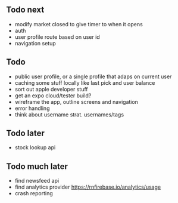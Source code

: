 ## Todo next

- modify market closed to give timer to when it opens
- auth
- user profile route based on user id
- navigation setup

## Todo

- public user profile, or a single profile that adaps on current user
- caching some stuff locally like last pick and user balance
- sort out apple developer stuff
- get an expo cloud/tester build?
- wireframe the app, outline screens and navigation
- error handling
- think about username strat. usernames/tags

## Todo later

- stock lookup api

## Todo much later

- find newsfeed api
- find analytics provider
  https://rnfirebase.io/analytics/usage
- crash reporting
